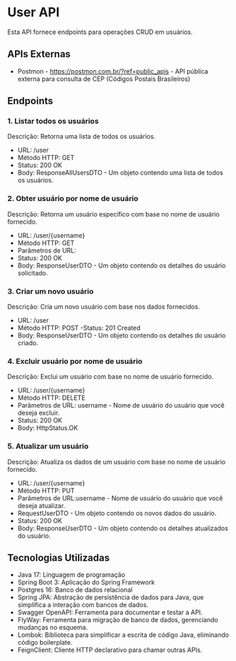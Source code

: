 # User API 
Esta API fornece endpoints para operações CRUD em usuários.

## APIs Externas
- Postmon - https://postmon.com.br/?ref=public_apis - API pública externa para consulta de CEP (Códigos Postais Brasileiros)

## Endpoints

### 1. Listar todos os usuários
Descrição: Retorna uma lista de todos os usuários.

- URL: /user
- Método HTTP: GET
- Status: 200 OK
- Body: ResponseAllUsersDTO - Um objeto contendo uma lista de todos os usuários.
### 2. Obter usuário por nome de usuário
Descrição: Retorna um usuário específico com base no nome de usuário fornecido.

- URL: /user/{username}
- Método HTTP: GET
- Parâmetros de URL:
- Status: 200 OK
- Body: ResponseUserDTO - Um objeto contendo os detalhes do usuário solicitado.
### 3. Criar um novo usuário
Descrição: Cria um novo usuário com base nos dados fornecidos.

- URL: /user
- Método HTTP: POST
-Status: 201 Created
- Body: ResponseUserDTO - Um objeto contendo os detalhes do usuário criado.

### 4. Excluir usuário por nome de usuário
Descrição: Exclui um usuário com base no nome de usuário fornecido.

- URL: /user/{username}
- Método HTTP: DELETE
- Parâmetros de URL: username - Nome de usuário do usuário que você deseja excluir.
- Status: 200 OK
- Body: HttpStatus.OK
### 5. Atualizar um usuário
Descrição: Atualiza os dados de um usuário com base no nome de usuário fornecido.

- URL: /user/{username}
- Método HTTP: PUT
- Parâmetros de URL:username - Nome de usuário do usuário que você deseja atualizar.
- RequestUserDTO - Um objeto contendo os novos dados do usuário.
- Status: 200 OK
- Body: ResponseUserDTO - Um objeto contendo os detalhes atualizados do usuário.

## Tecnologias Utilizadas

- Java 17: Linguagem de programação
- Spring Boot 3: Aplicação do Spring Framework
- Postgres 16: Banco de dados relacional
- Spring JPA: Abstração de persistência de dados para Java, que simplifica a interação com bancos de dados.
- Swagger OpenAPI: Ferramenta para documentar e testar a API.
- FlyWay: Ferramenta para migração de banco de dados, gerenciando mudanças no esquema.
- Lombok: Biblioteca para simplificar a escrita de código Java, eliminando código boilerplate.
- FeignClient: Cliente HTTP declarativo para chamar outras APIs.